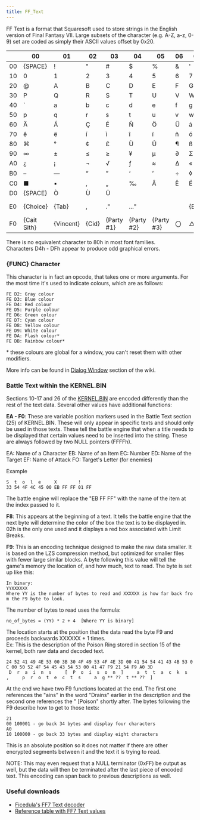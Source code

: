 ```yaml
---
title: FF_Text
---
```


FF Text is a format that Squaresoft used to store strings in the English version of Final Fantasy VII. Large subsets of the character (e.g. A-Z, a-z, 0-9) set are coded as simply their ASCII values offset by 0x20.

|  | 00 | 01 | 02 | 03 | 04 | 05 | 06 | 07 | 08 | 09 | 0A | 0B | 0C | 0D | 0E | 0F |
|----|----|----|----|----|----|----|----|----|----|----|----|----|----|----|----|----|
| 00 | {SPACE} | ! | " | \# | \$ | % | & | ' | ( | ) | \* | \+ | , | \- | . | / |
| 10 | 0 | 1 | 2 | 3 | 4 | 5 | 6 | 7 | 8 | 9 | : | ; | \< | = | \> | ? |
| 20 | @ | A | B | C | D | E | F | G | H | I | J | K | L | M | N | O |
| 30 | P | Q | R | S | T | U | V | W | X | Y | Z | \[| \\ | \] | ^ | \_ |
| 40 | \` | a | b | c | d | e | f | g | h | i | j | k | l | m | n | o |
| 50 | p | q | r | s | t | u | v | w | x | y | z | { | \| | } | ~ |  |
| 60 | Ä | Á | Ç | É | Ñ | Ö | Ü | á | à | â | ä | ã | å | ç | é | è |
| 70 | ê | ë | í | ì | î | ï | ñ | ó | ò | ô | ö | õ | ú | ù | û | ü |
| 80 | ⌘ | ° | ¢ | £ | Ù | Û | ¶ | ß | ® | © | ™ | ´ | ¨ | ≠ | Æ | Ø |
| 90 | ∞ | ± | ≤ | ≥ | ¥ | µ | ∂ | Σ | Π | π | ⌡ | ª | º | Ω | æ | ø |
| A0 | ¿ | ¡ | ¬ | √ | ƒ | ≈ | ∆ | « | » | … | {NOTHING} | À | Ã | Õ | Œ | œ |
| B0 | – | — | “ | ” | ‘ | ’ | ÷ | ◊ | ÿ | Ÿ | ⁄ | ¤ | ‹ | › | ﬁ | ﬂ |
| C0 | ■ | ▪ | ‚ | „ | ‰ | Â | Ê | Ë | Á | È | í | î | ï | ì | Ó | Ô |
| D0 | {SPACE} | Ò | Ù | Û |  |  |  |  |  |  |  |  |  |  |  |  |
| E0 | {Choice} | {Tab} | , | ." | ..." |  |  | {EOL} | {New Scr} | {New Scr?} | {Cloud} | {Barret} | {Tifa} | {Aerith} | {Red XIII} | {Yuffie} |
| F0 | {Cait Sith} | {Vincent} | {Cid} | {Party \#1} | {Party \#2} | {Party \#3} | 〇 | △ | ☐ | ✕ |  |  |  |  | {FUNC} | {END} |

There is no equivalent character to 80h in most font families.  
Characters D4h - DFh appear to produce odd graphical errors.

### {FUNC} Character

This character is in fact an opcode, that takes one or more arguments. For the most time it's used to indicate colours, which are as follows:

`FE D2: Gray colour`  
`FE D3: Blue colour`  
`FE D4: Red colour`  
`FE D5: Purple colour`  
`FE D6: Green colour`  
`FE D7: Cyan colour`  
`FE D8: Yellow colour`  
`FE D9: White colour`  
`FE DA: Flash colour*`  
`FE DB: Rainbow colour*`

\* these colours are global for a window, you can't reset them with other modifiers.

More info can be found in [Dialog Window](Field/DialogWindow#Special_Letters) section of the wiki.

### Battle Text within the KERNEL.BIN

Sections 10-17 and 26 of the [KERNEL.BIN](Kernel/Kernel.bin) are encoded differently than the rest of the text data. Several other values have additional functions:

**EA - F0**: These are variable position markers used in the Battle Text section (25) of KERNEL.BIN. These will only appear in specific texts and should only be used in those texts. These tell the battle engine that when a title needs to be displayed that certain values need to be inserted into the string. These are always followed by two NULL pointers (FFFFh).

EA: Name of a Character EB: Name of an Item EC: Number ED: Name of the Target EF: Name of Attack FO: Target's Letter (for enemies)

Example

`S  t  o  l  e     X        !`  
`33 54 4F 4C 45 00 EB FF FF 01 FF`

The battle engine will replace the "EB FF FF" with the name of the item at the index passed to it.

**F8**: This appears at the beginning of a text. It tells the battle engine that the next byte will determine the color of the box the text is to be displayed in. 02h is the only one used and it displays a red box associated with Limit Breaks.

**F9**: This is an encoding technique designed to make the raw data smaller. It is based on the LZS compression method, but optimized for smaller files with fewer large similar blocks. A byte following this value will tell the game's memory the location of, and how much, text to read. The byte is set up like this:

`In binary:`  
`YYXXXXXX`  
`Where YY is the number of bytes to read and XXXXXX is how far back from the F9 byte to look.`

The number of bytes to read uses the formula:

`no_of_bytes = (YY) * 2 + 4  [Where YY is binary]`

The location starts at the position that the data read the byte F9 and proceeds backwards XXXXXX + 1 times.  
Ex: This is the description of the Poison Ring stored in section 15 of the kernel, both raw data and decoded text.

`24 52 41 49 4E 53 00 3B 30 4F 49 53 4F 4E 3D 00 41 54 54 41 43 4B 53 0C 00 50 52 4F 54 45 43 54 53 00 41 47 F9 21 54 F9 A0 3D`  
` D  r  a  i  n  s     [  P  o  i  s  o  n  ]     a  t  t  a  c  k  s  ,     p  r  o  t  e  c  t  s     a  g ** ??  t ** ??  ]`

At the end we have two F9 functions located at the end. The first one references the "ains" in the word "Drains" earlier in the description and the second one references the " \[Poison" shortly after. The bytes following the F9 describe how to get to those texts:

`21`  
`00 100001 - go back 34 bytes and display four characters`  
`A0`  
`10 100000 - go back 33 bytes and display eight characters`

This is an absolute position so it does not matter if there are other encrypted segments between it and the text it is trying to read.

NOTE: This may even request that a NULL terminator (0xFF) be output as well, but the data will then be terminated after the last piece of encoded text. This encoding can span back to previous descriptions as well.

### Useful downloads

- [Ficedula's FF7 Text decoder](http://aaronserv.dyndns.org/hosting/qhimmwiki/ficedula_ff7textdecoder_1.00.zip)
- [Reference table with FF7 Text values](http://www.subfan.pl/ff7pl/fieldtool.tbl)
